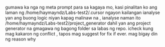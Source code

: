 gumawa ka nga ng meta prompt para sa kagaya mo, kasi pinalitan ko ang laman ng /home/haymayndz/Labs-test2/.cursor ngayon kailangan ianalyse yan ang buong logic niyan kapag malinaw na , ianalyse naman ito /home/haymayndz/Labs-test2/project_generator dahil yan ang project generator na gmagawa ng bagong folder sa labas ng repo. icheck kung mag kakaron ng conflict , tapos mag suggest for fix if ever. mag bigay din ng reason why